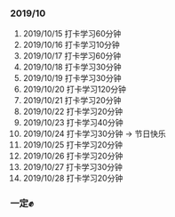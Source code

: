 ### 2019/10
1. 2019/10/15 打卡学习60分钟
2. 2019/10/16 打卡学习10分钟
3. 2019/10/17 打卡学习60分钟
4. 2019/10/18 打卡学习30分钟
5. 2019/10/19 打卡学习30分钟
6. 2019/10/20 打卡学习120分钟
7. 2019/10/21 打卡学习20分钟
8. 2019/10/22 打卡学习20分钟
9. 2019/10/23 打卡学习40分钟
10. 2019/10/24 打卡学习30分钟   -> 节日快乐
11. 2019/10/25 打卡学习20分钟
12. 2019/10/26 打卡学习20分钟
12. 2019/10/27 打卡学习30分钟
12. 2019/10/28 打卡学习20分钟
### 一定✊